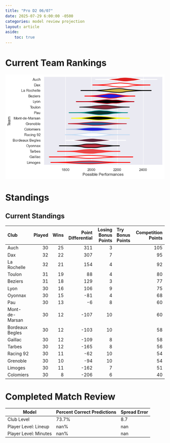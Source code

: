 ```yaml
---  
title: "Pro D2 06/07"  
date: 2025-07-29 6:00:00 -0500  
categories: model review projection  
layout: article  
aside:  
    toc: true  
---
```

# Current Team Rankings


![Club Rankings](plots/rankings_Pro_D2_0607.png)
# Standings

## Current Standings


| Club            |   Played |   Wins |   Point Differential |   Losing Bonus Points | Try Bonus Points   |   Competition Points |
|:----------------|---------:|-------:|---------------------:|----------------------:|:-------------------|---------------------:|
| Auch            |       30 |     25 |                  311 |                     3 |                    |                  105 |
| Dax             |       32 |     22 |                  307 |                     7 |                    |                   95 |
| La Rochelle     |       32 |     21 |                  154 |                     4 |                    |                   92 |
| Toulon          |       31 |     19 |                   88 |                     4 |                    |                   80 |
| Beziers         |       31 |     18 |                  129 |                     3 |                    |                   77 |
| Lyon            |       30 |     16 |                  106 |                     9 |                    |                   75 |
| Oyonnax         |       30 |     15 |                  -81 |                     4 |                    |                   68 |
| Pau             |       30 |     13 |                   -6 |                     8 |                    |                   60 |
| Mont-de-Marsan  |       30 |     12 |                 -107 |                    10 |                    |                   60 |
| Bordeaux Begles |       30 |     12 |                 -103 |                    10 |                    |                   58 |
| Gaillac         |       30 |     12 |                 -109 |                     8 |                    |                   58 |
| Tarbes          |       30 |     12 |                 -165 |                     8 |                    |                   56 |
| Racing 92       |       30 |     11 |                  -62 |                    10 |                    |                   54 |
| Grenoble        |       30 |     10 |                  -94 |                    10 |                    |                   54 |
| Limoges         |       30 |     11 |                 -162 |                     7 |                    |                   51 |
| Colomiers       |       30 |      8 |                 -206 |                     6 |                    |                   40 |



# Completed Match Review


| Model | Percent Correct Predictions | Spread Error |
| ------ | ------ | ------ |
| Club Level | 73.7% | 8.7 |
| Player Level: Lineup | nan% | nan |
| Player Level: Minutes | nan% | nan |

